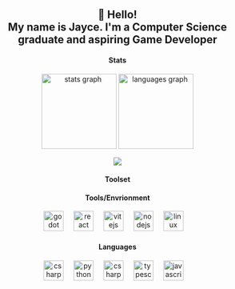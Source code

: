 <h2 align="center">👋 Hello! <br>My name is Jayce. I'm a Computer Science graduate and aspiring Game Developer</h2>

<h4 align="center">Stats</h4>
<div align="center">
  <img src="https://github-readme-stats.vercel.app/api?username=CaptnJayce&hide_title=false&hide_rank=false&show_icons=true&include_all_commits=true&count_private=true&disable_animations=false&theme=midnight-purple&locale=en&hide_border=true&order=1" height="150" alt="stats graph"  />
  <img src="https://github-readme-stats.vercel.app/api/top-langs?username=CaptnJayce&locale=en&hide_title=false&layout=compact&card_width=320&langs_count=6&theme=midnight-purple&hide_border=true&order=2" height="150" alt="languages graph"  />

  ![](https://komarev.com/ghpvc/?username=captnjayce)
  
</div>

</div>
     
<h4 align="center">Toolset</h4>
<div>
  <div align="center">
   <h4>Tools/Envrionment</h4>
   <img src="https://cdn.jsdelivr.net/gh/devicons/devicon/icons/godot/godot-original.svg" height="40" alt="godot logo"  />
   <img width="12" />
   <img src="https://cdn.jsdelivr.net/gh/devicons/devicon/icons/react/react-original.svg" height="40" alt="react logo"  />
   <img width="12" />
   <img src="https://cdn.jsdelivr.net/gh/devicons/devicon/icons/vitejs/vitejs-original.svg" height="40" alt="vitejs logo"  />
   <img width="12" />  
   <img src="https://cdn.jsdelivr.net/gh/devicons/devicon/icons/nodejs/nodejs-original.svg" height="40" alt="nodejs logo"  />
   <img width="12" />
   <img src="https://cdn.jsdelivr.net/gh/devicons/devicon/icons/linux/linux-original.svg" height="40" alt="linux logo"  />
   <img width="12" />
  </div> 
  
  <div align = "center">
  <h4>Languages</h4>
  <img src="https://cdn.jsdelivr.net/gh/devicons/devicon/icons/csharp/csharp-original.svg" height="40" alt="csharp logo"  />
  <img width="12" />
  <img src="https://cdn.jsdelivr.net/gh/devicons/devicon/icons/python/python-original.svg" height="40" alt="python logo"  />
  <img width="12" />
  <img src="https://cdn.jsdelivr.net/gh/devicons/devicon/icons/csharp/csharp-original.svg" height="40" alt="csharp logo"  />
  <img width="12" />
  <img src="https://cdn.jsdelivr.net/gh/devicons/devicon/icons/typescript/typescript-original.svg" height="40" alt="typescript logo"  />
  <img width="12" />
  <img src="https://cdn.jsdelivr.net/gh/devicons/devicon/icons/javascript/javascript-original.svg" height="40" alt="javascript logo"  />
  <img width="12" />
  </div>
</div>

